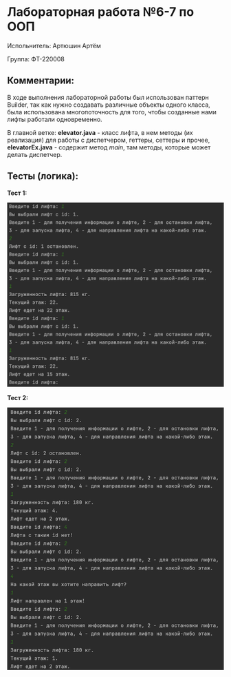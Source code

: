 # Лабораторная работа №6-7 по ООП
Испольнитель: Артюшин Артём

Группа: ФТ-220008

## Комментарии:
В ходе выполнения лабораторной работы был использован паттерн Builder, так как нужно создавать различные объекты одного класса, была использована многопоточность для того, чтобы созданные нами лифты работали одновременно.

В главной ветке: **elevator.java** - класс лифта, в нем методы (их реализация) для работы с диспетчером, геттеры, сеттеры и прочее, **elevatorEx.java** - содержит метод *main*, там методы, которые может делать диспетчер.

## Тесты (логика):

**Тест 1:**

![img](https://github.com/A1r3t0/elevator/blob/main/Снимок%20экрана%202024-01-15%20в%2009.59.22.png)

**Тест 2:**

![img](https://github.com/A1r3t0/elevator/blob/main/Снимок%20экрана%202024-01-15%20в%2010.02.16.png)
